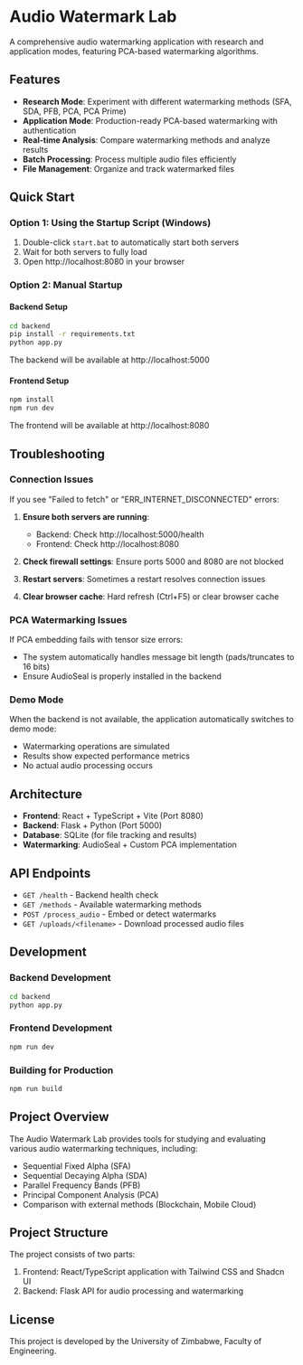 # Audio Watermark Lab

A comprehensive audio watermarking application with research and application modes, featuring PCA-based watermarking algorithms.

## Features

- **Research Mode**: Experiment with different watermarking methods (SFA, SDA, PFB, PCA, PCA Prime)
- **Application Mode**: Production-ready PCA-based watermarking with authentication
- **Real-time Analysis**: Compare watermarking methods and analyze results
- **Batch Processing**: Process multiple audio files efficiently
- **File Management**: Organize and track watermarked files

## Quick Start

### Option 1: Using the Startup Script (Windows)
1. Double-click `start.bat` to automatically start both servers
2. Wait for both servers to fully load
3. Open http://localhost:8080 in your browser

### Option 2: Manual Startup

#### Backend Setup
```bash
cd backend
pip install -r requirements.txt
python app.py
```
The backend will be available at http://localhost:5000

#### Frontend Setup
```bash
npm install
npm run dev
```
The frontend will be available at http://localhost:8080

## Troubleshooting

### Connection Issues
If you see "Failed to fetch" or "ERR_INTERNET_DISCONNECTED" errors:

1. **Ensure both servers are running**:
   - Backend: Check http://localhost:5000/health
   - Frontend: Check http://localhost:8080

2. **Check firewall settings**: Ensure ports 5000 and 8080 are not blocked

3. **Restart servers**: Sometimes a restart resolves connection issues

4. **Clear browser cache**: Hard refresh (Ctrl+F5) or clear browser cache

### PCA Watermarking Issues
If PCA embedding fails with tensor size errors:
- The system automatically handles message bit length (pads/truncates to 16 bits)
- Ensure AudioSeal is properly installed in the backend

### Demo Mode
When the backend is not available, the application automatically switches to demo mode:
- Watermarking operations are simulated
- Results show expected performance metrics
- No actual audio processing occurs

## Architecture

- **Frontend**: React + TypeScript + Vite (Port 8080)
- **Backend**: Flask + Python (Port 5000)
- **Database**: SQLite (for file tracking and results)
- **Watermarking**: AudioSeal + Custom PCA implementation

## API Endpoints

- `GET /health` - Backend health check
- `GET /methods` - Available watermarking methods
- `POST /process_audio` - Embed or detect watermarks
- `GET /uploads/<filename>` - Download processed audio files

## Development

### Backend Development
```bash
cd backend
python app.py
```

### Frontend Development
```bash
npm run dev
```

### Building for Production
```bash
npm run build
```

## Project Overview

The Audio Watermark Lab provides tools for studying and evaluating various audio watermarking techniques, including:

- Sequential Fixed Alpha (SFA)
- Sequential Decaying Alpha (SDA)
- Parallel Frequency Bands (PFB)
- Principal Component Analysis (PCA)
- Comparison with external methods (Blockchain, Mobile Cloud)

## Project Structure

The project consists of two parts:

1. Frontend: React/TypeScript application with Tailwind CSS and Shadcn UI
2. Backend: Flask API for audio processing and watermarking

## License

This project is developed by the University of Zimbabwe, Faculty of Engineering.

